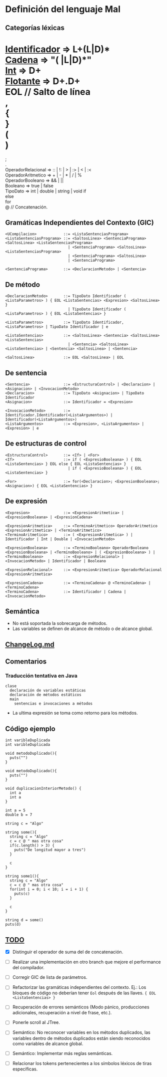 Definición del lenguaje Mal
===========================

Categorías léxicas
------------------

[Identificador][Identificador] => L+(L|D)*  
[Cadena][Cadena]               => "( |L|D)*"  
[Int][Int]                     => D+  
[Flotante][Flotante]           => D+.D+  
EOL // Salto de línea  
,  
{  
}  
(  
)  
 =  
;  
.  
OperadorRelacional => :: | !: | > | :> | < | :<  
OperadorAritmetico => + | - | * | / | %  
OperadorBooleano   => && | ||  
Booleano           => true | false  
TipoDato           => int | double | string | void 
if  
else  
for  
@ // Concatenación.  


Gramáticas Independientes del Contexto (GIC)
--------------------------------------------

```
<UCompilacion>            ::= <ListaSentenciasPrograma>
<ListaSentenciasPrograma> ::= <SaltosLinea> <SentenciaPrograma> <SaltosLinea> <ListaSentenciasPrograma>
                            | <SentenciaPrograma> <SaltosLinea> <ListaSentenciasPrograma> 
                            | <SentenciaPrograma> <SaltosLinea> 
                            | <SentenciaPrograma>

<SentenciaPrograma>       ::= <DeclaracionMetodo> | <Sentencia>
```

De método
---------

```
<DeclaracionMetodo>       ::= TipoDato Identificador ( <ListaParametros> ) { EOL <ListaSentencias> <Expresion> <SaltosLinea> } 
                            | TipoDato Identificador ( <ListaParametros> ) { EOL <ListaSentencias> }

<ListaParametros>         ::= TipoDato Identificador, <ListaParametros> | TipoDato Identificador | e

<ListaSentencias>         ::= <SaltosLinea> <Sentencia> <SaltosLinea> <ListaSentencias>
                            | <Sentencia> <SaltosLinea> <ListaSentencias> | <Sentencia> <SaltosLinea> | <Sentencia>

<SaltosLinea>             ::= EOL <SaltosLinea> | EOL
```

De sentencia
------------

```
<Sentencia>               ::= <EstructuraControl> | <Declaracion> | <Asignacion> | <InvocacionMetodo>
<Declaracion>             ::= TipoDato <Asignacion> | TipoDato Identificador
<Asignacion>              ::= Identificador = <Expresion>

<InvocacionMetodo>        ::= Identificador.Identificador(<ListaArgumentos>) | Identificador(<ListaArgumentos>)
<ListaArgumentos>         ::= <Expresion>, <ListaArgumentos> | <Expresion> | e
```

De estructuras de control
-------------------------

```
<EstructuraControl>       ::= <If> | <For>
<If>                      ::= if ( <ExpresioBooleana> ) { EOL <ListaSentencias> } EOL else { EOL <ListaSentencias> } 
                            | if ( <ExpresioBooleana> ) { EOL <ListaSentencias> }

<For>                     ::= for(<Declaracion>; <ExpresionBooleana>; <Asignacion>) { EOL <ListaSentencias> }
```


De expresión
------------

```
<Expresion>               ::= <ExpresionAritmetica> | <ExpresionBooleana> | <ExpresionCadena>

<ExpresionAritmetica>     ::= <TerminoAritmetico> OperadorAritmetico <ExpresionAritmetica> | <TerminoAritmetico>
<TerminoAritmetico>       ::= ( <ExpresionAritmetica> ) | Identificador | Int | Double | <InvocacionMetodo>

<ExpresionBooleana>       ::= <TerminoBooleano> OperadorBooleano <ExpresionBooleana> | <TerminoBooleano> | ( <ExpresionBooleana> ) | 
<TerminoBooleano>         ::= <ExpresionRelacional> | <InvocacionMetodo> | Identificador | Booleano

<ExpresionRelacional>     ::= <ExpresionAritmetica> OperadorRelacional <ExpresionAritmetica>

<ExpresionCadena>         ::= <TerminoCadena> @ <TerminoCadena> | <TerminoCadena>
<TerminoCadena>           ::= Identificador | Cadena | <InvocacionMetodo>
```

Semántica
---------

* No está soportada la sobrecarga de métodos.
* Las variables se definen de alcance de método o de alcance global.

[ChangeLog.md](ChangeLog.md)
------------

Comentarios
------------

### Traducción tentativa en Java

```
clase
  declaración de variables estáticas
  declaración de métodos estáticos
  main
    sentencias e invocaciones a métodos
```

* La ultima expresión se toma como retorno para los métodos.

Código ejemplo
--------------

```
int varibleDuplicada
int varibleDuplicada

void metodoDuplicado(){
  puts("")
}

void metodoDuplicado(){
  puts("")
}

void duplicacionInteriorMetodo() {
  int a
  int a
}

int a = 5
double b = 7

string c = "Algo"

string some(){
  string c = "Algo"
  c = c @ " mas otra cosa"
  if(c.length() > 3) {
    puts("De longitud mayor a tres")
  }

  c
}

string some1(){
  string c = "Algo"
  c = c @ " mas otra cosa"
  for(int i = 0; i < 10; i = i + 1) {
    puts(c)
  }

  c
}

string d = some()
puts(d)
```

[TODO][issue1]
----

- [x] Distinguir el operador de suma del de concatenación.
- [ ] Realizar una implementación en otro branch que mejore el performance del compilador.
- [ ] Corregir GIC de lista de parámetros.
- [ ] Refactorizar las gramáticas independientes del contexto. Ej.: Los bloques de código no deberían tener `Eol` después de las llaves. `{ EOL <ListaSentencias> }`
- [ ] Recuperación de errores semánticos (Modo pánico, producciones adicionales, recuperación a nivel de frase, etc.). 
- [ ] Ponerle scroll al JTree.
- [ ] Semántico: No reconocer variables en los métodos duplicados, las variables dentro de métodos duplicados están siendo reconocidos como variables de alcance global.
- [ ] Semántico: Implementar más reglas semánticas.
- [ ] Relacionar los tokens pertenecientes a los símbolos léxicos de tiras específicas.


[Identificador]: http://www.debuggex.com/r/el49ru8vsqfwPKj-
[Cadena]: http://www.debuggex.com/?re=%22%5B+%5Cw%5D%2A%22&flags=&str=%22Ejemplo+de+cadena%22
[Int]: http://www.debuggex.com/?re=%5Cd%2B&flags=&str=83498320
[Flotante]: http://www.debuggex.com/?re=%5Cd%2B%5C.%5Cd%2B&flags=&str=12323.98
[issue1]: https://github.com/sanrodari/MiniAnalizadorLexico/issues/1